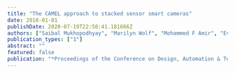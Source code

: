 ```yaml
---
title: "The CAMEL approach to stacked sensor smart cameras"
date: 2018-01-01
publishDate: 2020-07-19T22:50:41.181666Z
authors: ["Saibal Mukhopodhyay", "Marilyn Wolf", "Mohammed F Amir", "Evan Gebahrdt", "Jong Hwan Ko", "Jae Ha Kung", "Burhan A Musassar"]
publication_types: ["1"]
abstract: ""
featured: false
publication: "*Proceedings of the Conference on Design, Automation & Test in Europe (DATE)*"
---
```


